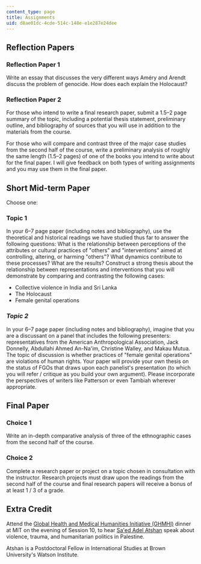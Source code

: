 ```yaml
---
content_type: page
title: Assignments
uid: d8ae01dc-4cde-514c-148e-e1e287e24dee
---
```


Reflection Papers
-----------------

### Reflection Paper 1

Write an essay that discusses the very different ways Améry and Arendt discuss the problem of genocide. How does each explain the Holocaust?

### Reflection Paper 2

For those who intend to write a final research paper, submit a 1.5–2 page summary of the topic, including a potential thesis statement, preliminary outline, and bibliography of sources that you will use in addition to the materials from the course.

For those who will compare and contrast three of the major case studies from the second half of the course, write a preliminary analysis of roughly the same length (1.5–2 pages) of one of the books you intend to write about for the final paper. I will give feedback on both types of writing assignments and you may use them in the final paper.

Short Mid-term Paper
--------------------

Choose one:

### Topic 1

In your 6–7 page paper (including notes and bibliography), use the theoretical and historical readings we have studied thus far to answer the following questions: What is the relationship between perceptions of the attributes or cultural practices of "others" and "interventions" aimed at controlling, altering, or harming "others"? What dynamics contribute to these processes? What are the results? Construct a strong thesis about the relationship between representations and interventions that you will demonstrate by comparing and contrasting the following cases: 

*   Collective violence in India and Sri Lanka
*   The Holocaust
*   Female genital operations

### _Topic 2_

In your 6–7 page paper (including notes and bibliography), imagine that you are a discussant on a panel that includes the following presenters: representatives from the American Anthropological Association, Jack Donnelly, Abdullahi Ahmed An-Na'im, Christine Walley, and Makau Mutua. The topic of discussion is whether practices of "female genital operations" are violations of human rights. Your paper will provide your own thesis on the status of FGOs that draws upon each panelist's presentation (to which you will refer / critique as you build your own argument). Please incorporate the perspectives of writers like Patterson or even Tambiah wherever appropriate.

Final Paper
-----------

### Choice 1

Write an in-depth comparative analysis of three of the ethnographic cases from the second half of the course.

### Choice 2

Complete a research paper or project on a topic chosen in consultation with the instructor. Research projects must draw upon the readings from the second half of the course and final research papers will receive a bonus of at least 1 / 3 of a grade.

Extra Credit
------------

Attend the [Global Health and Medical Humanities Initiative (GHMHI)](http://ghmhi.mit.edu/) dinner at MIT on the evening of Session 10, to hear [Sa'ed Adel Atshan](http://watson.brown.edu/events/2013/saed-atshan-geography-international-aid-palestinian-territories) speak about violence, trauma, and humanitarian politics in Palestine.

Atshan is a Postdoctoral Fellow in International Studies at Brown University's Watson Institute.